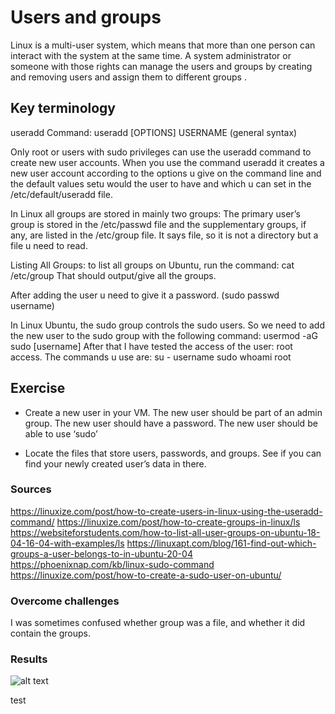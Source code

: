 # Users and groups
Linux is a multi-user system, which means that more than one person can interact with the system at the same time.
A system administrator or someone with those rights can manage the users and groups by creating and removing users and assign them to different groups .

## Key terminology

useradd Command: useradd [OPTIONS] USERNAME (general syntax)

Only root or users with sudo privileges can use the useradd command to create new user accounts.
When you use the command useradd it creates a new user account according to the options u give on the command line and the default values setu would the user to have and which u can set in the /etc/default/useradd file.

In Linux all groups are stored in mainly two groups:
The primary user’s group is stored in the /etc/passwd file and the supplementary groups, if any, are listed in the /etc/group file.
It says file, so it is not a directory but a file u need to read.

Listing All Groups: to list all groups on Ubuntu, run the command: cat /etc/group
That should output/give all the groups.

After adding the user u need to give it a password. (sudo passwd username)

In Linux Ubuntu, the sudo group controls the sudo users. So we need to add the new user to the sudo group with the following command:
usermod -aG sudo [username]
After that I have tested the access of the user: root access.
The commands u use are:
su - username
sudo whoami
root


## Exercise

* Create a new user in your VM. 
    The new user should be part of an admin group.
    The new user should have a password.
    The new user should be able to use ‘sudo’

* Locate the files that store users, passwords, and groups. See if you can find your newly created user’s data in there.



### Sources

https://linuxize.com/post/how-to-create-users-in-linux-using-the-useradd-command/
https://linuxize.com/post/how-to-create-groups-in-linux/ls
https://websiteforstudents.com/how-to-list-all-user-groups-on-ubuntu-18-04-16-04-with-examples/ls
https://linuxapt.com/blog/161-find-out-which-groups-a-user-belongs-to-in-ubuntu-20-04
https://phoenixnap.com/kb/linux-sudo-command
https://linuxize.com/post/how-to-create-a-sudo-user-on-ubuntu/




### Overcome challenges

I was sometimes confused whether group was a file, and whether it did contain the groups.

### Results
![alt text](..) 

test
